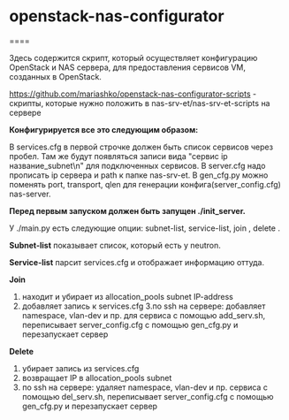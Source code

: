 # openstack-nas-configurator
====

Здесь содержится скрипт, который осуществляет конфигурацию OpenStack и NAS сервера, для предоставления сервисов VM, созданных в OpenStack.


https://github.com/mariashko/openstack-nas-configurator-scripts - скрипты, которые нужно положить в nas-srv-et/nas-srv-et-scripts на сервере


<b>Конфигурируется все это следующим образом:</b>

В services.cfg в первой строчке должен быть список сервисов через пробел. Там же будут появляться записи вида "сервис ip название_subnet\n" для подключенных сервисов.
В server.cfg надо прописать ip сервера и path к папке nas-srv-et.
В gen_cfg.py можно поменять port, transport, qlen для генерации конфига(server_config.cfg) nas-server.

<b>Перед первым запуском должен быть запущен ./init_server.</b>



У ./main.py есть следующие опции: subnet-list, service-list, join <subnet> <service>, delete <service>.


<b>Subnet-list</b> показывает список, который есть у neutron.

<b>Service-list</b> парсит services.cfg и отображает информацию оттуда.

<b>Join <subnet> <service></b> 

  1. находит и убирает из allocation_pools subnet IP-address
  2. добавляет запись к services.cfg
  3.по ssh на сервере: добавляет namespace, vlan-dev и пр. для сервиса с помощью add_serv.sh, переписывает server_config.cfg с помощью gen_cfg.py и перезапускает сервер

<b> Delete <service> </b>

  1. убирает запись из services.cfg
  2. возвращает IP в allocation_pools subnet
  3. по ssh на сервере: удаляет namespace, vlan-dev и пр. сервиса с помощью del_serv.sh, переписывает server_config.cfg с помощью gen_cfg.py и перезапускает сервер
